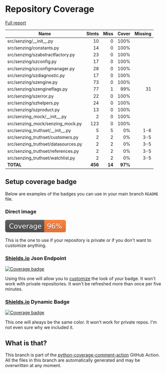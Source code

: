 # Repository Coverage

[Full report](https://htmlpreview.github.io/?https://github.com/senzing-garage/sz-sdk-python/blob/python-coverage-comment-action-data/htmlcov/index.html)

| Name                                  |    Stmts |     Miss |   Cover |   Missing |
|-------------------------------------- | -------: | -------: | ------: | --------: |
| src/senzing/\_\_init\_\_.py           |       10 |        0 |    100% |           |
| src/senzing/constants.py              |       14 |        0 |    100% |           |
| src/senzing/szabstractfactory.py      |       23 |        0 |    100% |           |
| src/senzing/szconfig.py               |       17 |        0 |    100% |           |
| src/senzing/szconfigmanager.py        |       28 |        0 |    100% |           |
| src/senzing/szdiagnostic.py           |       17 |        0 |    100% |           |
| src/senzing/szengine.py               |       73 |        0 |    100% |           |
| src/senzing/szengineflags.py          |       77 |        1 |     99% |        31 |
| src/senzing/szerror.py                |       22 |        0 |    100% |           |
| src/senzing/szhelpers.py              |       24 |        0 |    100% |           |
| src/senzing/szproduct.py              |       13 |        0 |    100% |           |
| src/senzing\_mock/\_\_init\_\_.py     |        2 |        0 |    100% |           |
| src/senzing\_mock/senzing\_mock.py    |      123 |        0 |    100% |           |
| src/senzing\_truthset/\_\_init\_\_.py |        5 |        5 |      0% |       1-6 |
| src/senzing\_truthset/customers.py    |        2 |        2 |      0% |       3-5 |
| src/senzing\_truthset/datasources.py  |        2 |        2 |      0% |       3-5 |
| src/senzing\_truthset/references.py   |        2 |        2 |      0% |       3-5 |
| src/senzing\_truthset/watchlist.py    |        2 |        2 |      0% |       3-5 |
|                             **TOTAL** |  **456** |   **14** | **97%** |           |


## Setup coverage badge

Below are examples of the badges you can use in your main branch `README` file.

### Direct image

[![Coverage badge](https://raw.githubusercontent.com/senzing-garage/sz-sdk-python/python-coverage-comment-action-data/badge.svg)](https://htmlpreview.github.io/?https://github.com/senzing-garage/sz-sdk-python/blob/python-coverage-comment-action-data/htmlcov/index.html)

This is the one to use if your repository is private or if you don't want to customize anything.

### [Shields.io](https://shields.io) Json Endpoint

[![Coverage badge](https://img.shields.io/endpoint?url=https://raw.githubusercontent.com/senzing-garage/sz-sdk-python/python-coverage-comment-action-data/endpoint.json)](https://htmlpreview.github.io/?https://github.com/senzing-garage/sz-sdk-python/blob/python-coverage-comment-action-data/htmlcov/index.html)

Using this one will allow you to [customize](https://shields.io/endpoint) the look of your badge.
It won't work with private repositories. It won't be refreshed more than once per five minutes.

### [Shields.io](https://shields.io) Dynamic Badge

[![Coverage badge](https://img.shields.io/badge/dynamic/json?color=brightgreen&label=coverage&query=%24.message&url=https%3A%2F%2Fraw.githubusercontent.com%2Fsenzing-garage%2Fsz-sdk-python%2Fpython-coverage-comment-action-data%2Fendpoint.json)](https://htmlpreview.github.io/?https://github.com/senzing-garage/sz-sdk-python/blob/python-coverage-comment-action-data/htmlcov/index.html)

This one will always be the same color. It won't work for private repos. I'm not even sure why we included it.

## What is that?

This branch is part of the
[python-coverage-comment-action](https://github.com/marketplace/actions/python-coverage-comment)
GitHub Action. All the files in this branch are automatically generated and may be
overwritten at any moment.